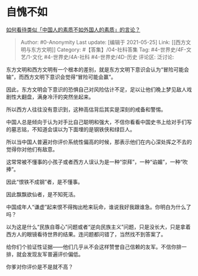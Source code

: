 # 自愧不如
[如何看待类似「中国人的素质不如外国人的素质」的言论？](https://www.zhihu.com/question/342063221/answer/1038383073)

> Author: #0-Anonymity
> Last update: [编辑于 2021-05-25]
> Link: [[西方文明与东方文明]]
> Category: #【答集】/04-社科答集
> Tag: #4-世界史/4F-文艺/1-文化 #4-世界史/4A-社科 #4-世界史/4D-历史
> 评论区:
> 泛讨论:

东方文明和西方文明有一个根本的差别，就是东方文明下意识会认为“冒险可能会输”，而西方文明下意识会觉得“冒险可能会赢”。

因此，东方文明会下意识的恐惧自己对风险估计不足，足以让他们晚上梦见敌人戏剧性大翻盘，满身冷汗的突然坐起来。

所以西方人往往没有意识到，这种高估背后其实是深刻的戒备和警惕。

中国人总是倾向于认为对手比自己聪明和强大，不信你看看中国史书上给对手们写的墓志铭，不知道会误以为下面埋的是钢铁侠和绿巨人。

所以当中国人普遍对你评价系统性偏高的时候，那表示他们在内心深处挥之不去的觉得你对他们有敌意。

这常常被不懂事的小孩子或者西方人误认为是一种“崇拜”，一种“谄媚”，一种“吹捧”。

因此“恨铁不成钢”者，是不懂事。

因此飘飘欲仙者，是不知死活。

中国成年人“谦虚”起来恨不得掏出枪来玩命，谁说我好我跟谁急。你明白为什么了吗？

以为这是什么“民族自尊心”问题或者“逆向民族主义”问题，只是没长大，只是拿着西方人的眼镜看待世界的结果。连问题都问错了，当然找不到答案了。

给你们个验证性证据——他们几乎从不会这样赞誉自己信赖的友军。不信你排一排，就会发现友军普遍评价偏低。

你爹对你评价是不是就不高？
